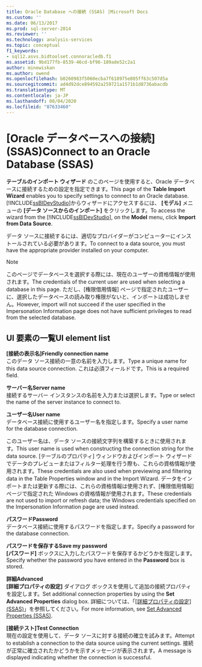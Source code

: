 ```yaml
---
title: Oracle Database への接続 (SSAS) |Microsoft Docs
ms.custom: ''
ms.date: 06/13/2017
ms.prod: sql-server-2014
ms.reviewer: ''
ms.technology: analysis-services
ms.topic: conceptual
f1_keywords:
- sql12.asvs.bidtoolset.connoracledb.f1
ms.assetid: 9bd177fb-8539-46cd-bf96-189ade52c2a1
author: minewiskan
ms.author: owend
ms.openlocfilehash: b0260983f5060ecba7f618975e805ff63c507d5a
ms.sourcegitcommit: ad4d92dce894592a259721a1571b1d8736abacdb
ms.translationtype: MT
ms.contentlocale: ja-JP
ms.lasthandoff: 08/04/2020
ms.locfileid: "87633460"
---
```

# <a name="connect-to-an-oracle-database-ssas"></a><span data-ttu-id="f51d5-102">[Oracle データベースへの接続] (SSAS)</span><span class="sxs-lookup"><span data-stu-id="f51d5-102">Connect to an Oracle Database (SSAS)</span></span>
  <span data-ttu-id="f51d5-103">**テーブルのインポート ウィザード** のこのページを使用すると、Oracle データベースに接続するための設定を指定できます。</span><span class="sxs-lookup"><span data-stu-id="f51d5-103">This page of the **Table Import Wizard** enables you to specify settings to connect to an Oracle database.</span></span> <span data-ttu-id="f51d5-104">[!INCLUDE[ssBIDevStudio](../includes/ssbidevstudio-md.md)]からウィザードにアクセスするには、 **[モデル]** メニューの **[データ ソースからのインポート]** をクリックします。</span><span class="sxs-lookup"><span data-stu-id="f51d5-104">To access the wizard from the [!INCLUDE[ssBIDevStudio](../includes/ssbidevstudio-md.md)], on the **Model** menu, click **Import from Data Source**.</span></span>  
  
 <span data-ttu-id="f51d5-105">データ ソースに接続するには、適切なプロバイダーがコンピューターにインストールされている必要があります。</span><span class="sxs-lookup"><span data-stu-id="f51d5-105">To connect to a data source, you must have the appropriate provider installed on your computer.</span></span>  
  
> [!NOTE]  
>  <span data-ttu-id="f51d5-106">このページでデータベースを選択する際には、現在のユーザーの資格情報が使用されます。</span><span class="sxs-lookup"><span data-stu-id="f51d5-106">The credentials of the current user are used when selecting a database in this page.</span></span> <span data-ttu-id="f51d5-107">ただし、[権限借用情報] ページで指定されたユーザーに、選択したデータベースの読み取り権限がないと、インポートは成功しません。</span><span class="sxs-lookup"><span data-stu-id="f51d5-107">However, import will not succeed if the user specified in the Impersonation Information page does not have sufficient privileges to read from the selected database.</span></span>  
  
## <a name="ui-element-list"></a><span data-ttu-id="f51d5-108">UI 要素の一覧</span><span class="sxs-lookup"><span data-stu-id="f51d5-108">UI element list</span></span>  
 <span data-ttu-id="f51d5-109">**[接続の表示名]**</span><span class="sxs-lookup"><span data-stu-id="f51d5-109">**Friendly connection name**</span></span>  
 <span data-ttu-id="f51d5-110">このデータ ソース接続の一意の名前を入力します。</span><span class="sxs-lookup"><span data-stu-id="f51d5-110">Type a unique name for this data source connection.</span></span> <span data-ttu-id="f51d5-111">これは必須フィールドです。</span><span class="sxs-lookup"><span data-stu-id="f51d5-111">This is a required field.</span></span>  
  
 <span data-ttu-id="f51d5-112">**サーバー名**</span><span class="sxs-lookup"><span data-stu-id="f51d5-112">**Server name**</span></span>  
 <span data-ttu-id="f51d5-113">接続するサーバー インスタンスの名前を入力または選択します。</span><span class="sxs-lookup"><span data-stu-id="f51d5-113">Type or select the name of the server instance to connect to.</span></span>  
  
 <span data-ttu-id="f51d5-114">**ユーザー名**</span><span class="sxs-lookup"><span data-stu-id="f51d5-114">**User name**</span></span>  
 <span data-ttu-id="f51d5-115">データベース接続に使用するユーザー名を指定します。</span><span class="sxs-lookup"><span data-stu-id="f51d5-115">Specify a user name for the database connection.</span></span>  
  
 <span data-ttu-id="f51d5-116">このユーザー名は、データ ソースの接続文字列を構築するときに使用されます。</span><span class="sxs-lookup"><span data-stu-id="f51d5-116">This user name is used when constructing the connection string for the data source.</span></span> <span data-ttu-id="f51d5-117">[テーブルのプロパティ] ウィンドウおよびインポート ウィザードでデータのプレビューまたはフィルター処理を行う際も、これらの資格情報が使用されます。</span><span class="sxs-lookup"><span data-stu-id="f51d5-117">These credentials are also used when previewing and filtering data in the Table Properties window and in the Import Wizard.</span></span> <span data-ttu-id="f51d5-118">データをインポートまたは更新する際には、これらの資格情報は使用されず、[権限借用情報] ページで指定された Windows の資格情報が使用されます。</span><span class="sxs-lookup"><span data-stu-id="f51d5-118">These credentials are not used to import or refresh data; the Windows credentials specified on the Impersonation Information page are used instead.</span></span>  
  
 <span data-ttu-id="f51d5-119">**パスワード**</span><span class="sxs-lookup"><span data-stu-id="f51d5-119">**Password**</span></span>  
 <span data-ttu-id="f51d5-120">データベース接続に使用するパスワードを指定します。</span><span class="sxs-lookup"><span data-stu-id="f51d5-120">Specify a password for the database connection.</span></span>  
  
 <span data-ttu-id="f51d5-121">**パスワードを保存する**</span><span class="sxs-lookup"><span data-stu-id="f51d5-121">**Save my password**</span></span>  
 <span data-ttu-id="f51d5-122">**[パスワード]** ボックスに入力したパスワードを保存するかどうかを指定します。</span><span class="sxs-lookup"><span data-stu-id="f51d5-122">Specify whether the password you have entered in the **Password** box is stored.</span></span>  
  
 <span data-ttu-id="f51d5-123">**詳細**</span><span class="sxs-lookup"><span data-stu-id="f51d5-123">**Advanced**</span></span>  
 <span data-ttu-id="f51d5-124">**[詳細プロパティの設定]** ダイアログ ボックスを使用して追加の接続プロパティを設定します。</span><span class="sxs-lookup"><span data-stu-id="f51d5-124">Set additional connection properties by using the **Set Advanced Properties** dialog box.</span></span> <span data-ttu-id="f51d5-125">詳細については、「[[詳細プロパティの設定] (SSAS)](set-advanced-properties-ssas.md)」を参照してください。</span><span class="sxs-lookup"><span data-stu-id="f51d5-125">For more information, see [Set Advanced Properties &#40;SSAS&#41;](set-advanced-properties-ssas.md).</span></span>  
  
 <span data-ttu-id="f51d5-126">**[接続テスト]**</span><span class="sxs-lookup"><span data-stu-id="f51d5-126">**Test Connection**</span></span>  
 <span data-ttu-id="f51d5-127">現在の設定を使用して、データ ソースに対する接続の確立を試みます。</span><span class="sxs-lookup"><span data-stu-id="f51d5-127">Attempt to establish a connection to the data source using the current settings.</span></span> <span data-ttu-id="f51d5-128">接続が正常に確立されたかどうかを示すメッセージが表示されます。</span><span class="sxs-lookup"><span data-stu-id="f51d5-128">A message is displayed indicating whether the connection is successful.</span></span>  
  
  
